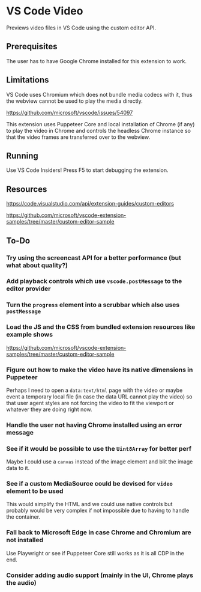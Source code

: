 # VS Code Video

Previews video files in VS Code using the custom editor API.

## Prerequisites

The user has to have Google Chrome installed for this extension to work.

## Limitations

VS Code uses Chromium which does not bundle media codecs with it, thus the webview
cannot be used to play the media directly.

https://github.com/microsoft/vscode/issues/54097

This extension uses Puppeteer Core and local installation of Chrome (if any) to
play the video in Chrome and controls the headless Chrome instance so that the
video frames are transferred over to the webview.

## Running

Use VS Code Insiders! Press F5 to start debugging the extension.

## Resources

https://code.visualstudio.com/api/extension-guides/custom-editors

https://github.com/microsoft/vscode-extension-samples/tree/master/custom-editor-sample

## To-Do

### Try using the screencast API for a better performance (but what about quality?)

### Add playback controls which use `vscode.postMessage` to the editor provider

### Turn the `progress` element into a scrubbar which also uses `postMessage`

### Load the JS and the CSS from bundled extension resources like example shows

https://github.com/microsoft/vscode-extension-samples/tree/master/custom-editor-sample

### Figure out how to make the video have its native dimensions in Puppeteer

Perhaps I need to open a `data:text/html` page with the video or maybe event a
temporary local file (in case the data URL cannot play the video) so that user
agent styles are not forcing the video to fit the viewport or whatever they are
doing right now.

### Handle the user not having Chrome installed using an error message

### See if it would be possible to use the `Uint8Array` for better perf

Maybe I could use a `canvas` instead of the image element and blit the image
data to it.

### See if a custom MediaSource could be devised for `video` element to be used

This would simplify the HTML and we could use native controls but probably
would be very complex if not impossible due to having to handle the container.

### Fall back to Microsoft Edge in case Chrome and Chromium are not installed

Use Playwright or see if Puppeteer Core still works as it is all CDP in the end.

### Consider adding audio support (mainly in the UI, Chrome plays the audio)
